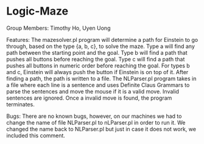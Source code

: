# Logic-Maze

Group Members: Timothy Ho, Uyen Uong

Features: 
The mazesolver.pl program will determine a path for Einstein to go through, based on the type {a, b, c}, to solve the maze. Type a will find any path between the starting point and the goal. Type b will find a path that pushes all buttons before reaching the goal. Type c will find a path that pushes all buttons in numeric order before reaching the goal. For types b and c, Einstein will always push the button if Einstein is on top of it. After finding a path, the path is written to a file. The NLParser.pl program takes in a file where each line is a sentence and uses Definite Claus Grammars to parse the sentences and move the mouse if it is a valid move. Invalid sentences are ignored. Once a invalid move is found, the program terminates.

Bugs:
There are no known bugs, however, on our machines we had to change the name of file NLParser.pl to nLParser.pl in order to run it. We changed the name back to NLParser.pl but just in case it does not work, we included this comment.